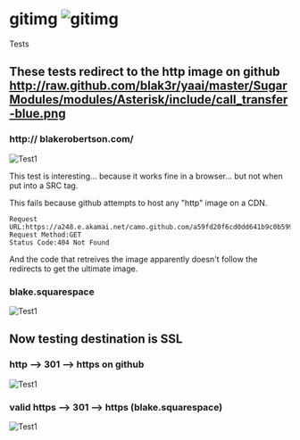 gitimg ![gitimg](https://www.gitimg.com/views/gitimg/1.png)
======


Tests


## These tests redirect to the http image on github http://raw.github.com/blak3r/yaai/master/SugarModules/modules/Asterisk/include/call_transfer-blue.png
### http:// blakerobertson.com/
![Test1](http://www.blakerobertson.com/http_test_301_to_github)

This test is interesting... because it works fine in a browser... but not when put into a SRC tag.  

This fails because github attempts to host any "http" image on a CDN.  
```
Request URL:https://a248.e.akamai.net/camo.github.com/a59fd20f6cd0dd641b9c0b59968ef99bf4cbe867/687474703a2f2f7777772e626c616b65726f62657274736f6e2e636f6d2f687474705f746573745f3330315f746f5f676974687562
Request Method:GET
Status Code:404 Not Found
```

And the code that retreives the image apparently doesn't follow the redirects to get the ultimate image.


### blake.squarespace 
![Test1](https://blake.squarespace.com/http_test_301_to_github)


## Now testing destination is SSL

### http --> 301 --> https on github
![Test1](http://www.blakerobertson.com/http_test_301_to_github)

### valid https --> 301 --> https    (blake.squarespace)
![Test1](https://blake.squarespace.com/https_test_301_to_github)





